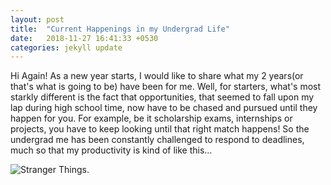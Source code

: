 ```yaml
---
layout: post
title:  "Current Happenings in my Undergrad Life"
date:   2018-11-27 16:41:33 +0530
categories: jekyll update
---
```

Hi Again!
As a new year starts, I would like to share what my 2 years(or that's what is
going to be) have been for me. Well, for starters, what's most starkly different
is the fact that opportunities, that seemed to fall upon my lap during high
school time, now have to be chased and pursued until they happen for you.
For example, be it scholarship exams, internships or projects, you have to keep looking
until that right match happens!
So the undergrad me has been constantly challenged to respond to deadlines, much so
that my productivity is kind of like this...

![Stranger Things](https://i.imgur.com/yXmsM13.jpg).
